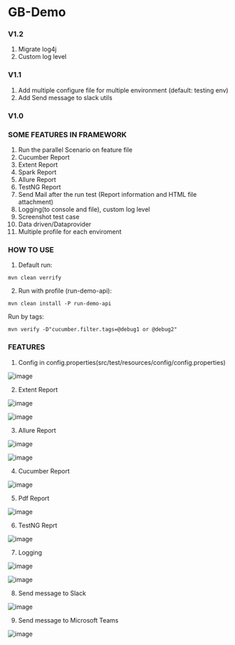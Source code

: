 ﻿# GB-Demo
### V1.2
1. Migrate log4j
2. Custom log level

### V1.1
1. Add multiple configure file for multiple environment (default: testing env)
2. Add Send message to slack utils

### V1.0
### SOME FEATURES IN FRAMEWORK

1. Run the parallel Scenario on feature file
2. Cucumber Report
3. Extent Report
4. Spark Report
5. Allure Report
6. TestNG Report
7. Send Mail after the run test (Report information and HTML file attachment)
8. Logging(to console and file), custom log level
9. Screenshot test case
10. Data driven/Dataprovider
11. Multiple profile for each enviroment 

### HOW TO USE
1. Default run:

`mvn clean verrify`

2. Run with profile (run-demo-api):

`mvn clean install -P run-demo-api`

Run by tags:

`mvn verify -D"cucumber.filter.tags=@debug1 or @debug2"`

### FEATURES
1. Config in config.properties(src/test/resources/config/config.properties)

![image](https://user-images.githubusercontent.com/67543695/220126487-781ba264-760d-4216-a69b-d2bba655d443.png)

2. Extent Report

![image](https://user-images.githubusercontent.com/67543695/227717091-555914e8-c23e-45ba-9eb7-7d55f5542dce.png)

![image](https://user-images.githubusercontent.com/67543695/227717115-fc0103b7-09b7-4463-b398-e4b606b580de.png)

3. Allure Report

![image](https://user-images.githubusercontent.com/67543695/227717165-5cfea855-edc3-4e42-8d2e-b655f8a851e6.png)

![image](https://user-images.githubusercontent.com/67543695/227717182-e07b41ee-717d-4034-af3c-96f68ad7b83d.png)

4. Cucumber Report

![image](https://user-images.githubusercontent.com/67543695/220126109-3ad6ea4d-bae4-4a91-be95-43fb73cd1fd5.png)

5. Pdf Report

![image](https://user-images.githubusercontent.com/67543695/218368288-8010dba5-53ff-4d80-a84b-2017cab19de7.png)

6. TestNG Reprt

![image](https://user-images.githubusercontent.com/67543695/227717037-61cea885-d58b-4642-afd5-cbc053a0a957.png)

7. Logging

![image](https://user-images.githubusercontent.com/67543695/227716811-40c9f251-1c47-43c3-9a1a-a188e2a4e03a.png)

![image](https://user-images.githubusercontent.com/67543695/227716832-19a0579b-3888-4b8a-85fd-2e20e332fd8a.png)

8. Send message to Slack

![image](https://user-images.githubusercontent.com/107853696/218916459-41388bca-49d0-438f-8b4c-d1c48c883f69.png)

9. Send message to Microsoft Teams

![image](https://user-images.githubusercontent.com/67543695/220000344-2344aca0-ee10-4c8e-be50-2c17eac04011.png)

